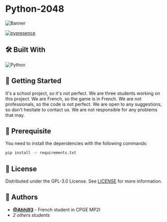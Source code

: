 # Python-2048
![Banner](https://github.com/HowlingByte/Python-2048/assets/69793084/ff1190bb-9d49-4bc7-bfac-c42546e71774)

[![pypresence](https://img.shields.io/badge/using-pypresence-00bb88.svg?style=flat-square&logo=discord&logoWidth=20)](https://github.com/qwertyquerty/pypresence)
## 🛠️ Built With

![Python](https://img.shields.io/badge/python-3670A0?style=for-the-badge&logo=python&logoColor=ffdd54)

## 🚀 Getting Started

It's a school project, so it's not perfect. We are three students working on this project. We are French, so the game is in French. We are not professionals, so the code is not perfect. We are open to any suggestions, so don't hesitate to contact us. We are not responsible for any problems that may.

## 🔧 Prerequisite
You need to install the dependencies with the following commands:
```sh
pip install -r requirements.txt
```

## 📝 License

Distributed under the GPL-3.0 License. See [LICENSE](https://github.com/Ryse93/Python-2048/blob/main/LICENSE) for more information.

## 👥 Authors

* [**@Ahhj93**](https://github.com/Ahhj93) - French student in CPGE MP2I
* *2 others students*
